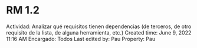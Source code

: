 # RM 1.2

Actividad: Analizar qué requisitos tienen dependencias (de terceros, de otro requisito de la lista, de alguna herramienta, etc.)
Created time: June 9, 2022 11:16 AM
Encargado: Todos
Last edited by: Pau
Property: Pau